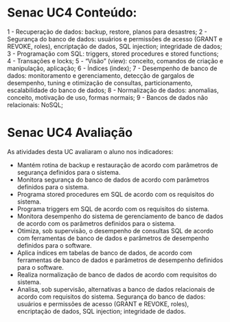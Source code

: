 # Senac UC4 Conteúdo:

1 - Recuperação de dados: backup, restore, planos para desastres;
2 - Segurança do banco de dados: usuários e permissões de acesso (GRANT e REVOKE, roles), encriptação de dados, SQL injection; integridade de dados;
3 - Programação com SQL: triggers, stored procedures e stored functions;
4 - Transações e locks;
5 - “Visão” (view): conceito, comandos de criação e manipulação, aplicação;
6 - Índices (index);
7 - Desempenho de banco de dados: monitoramento e gerenciamento, detecção de gargalos de desempenho, tuning e otimização de consultas, particionamento, escalabilidade do banco de dados;
8 - Normalização de dados: anomalias, conceito, motivação de uso, formas normais;
9 - Bancos de dados não relacionais: NoSQL;

# Senac UC4 Avaliação
As atividades desta UC avaliaram o aluno nos indicadores:
 
* Mantém rotina de backup e restauração de acordo com parâmetros de segurança definidos para o sistema.
* Monitora segurança do banco de dados de acordo com parâmetros definidos para o sistema.
* Programa stored procedures em SQL de acordo com os requisitos do sistema.
* Programa triggers em SQL de acordo com os requisitos do sistema.
* Monitora desempenho do sistema de gerenciamento de banco de dados de acordo com os parâmetros definidos para o sistema.
* Otimiza, sob supervisão, o desempenho de consultas SQL de acordo com ferramentas de banco de dados e parâmetros de desempenho definidos para o software.
* Aplica índices em tabelas de banco de dados, de acordo com ferramentas de banco de dados e parâmetros de desempenho definidos para o software.
* Realiza normalização de banco de dados de acordo com requisitos do sistema.
* Analisa, sob supervisão, alternativas a banco de dados relacionais de acordo com requisitos do sistema.
Segurança do banco de dados: usuários e permissões de acesso (GRANT e REVOKE, roles), encriptação de dados, SQL injection; integridade de dados.
